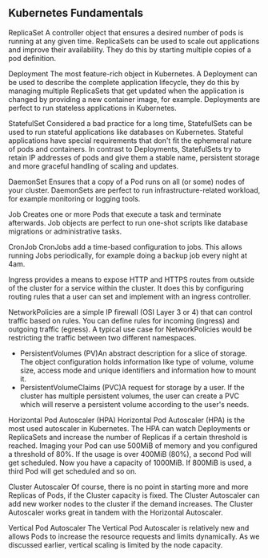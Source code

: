 ## Kubernetes Fundamentals

ReplicaSet
A controller object that ensures a desired number of pods is running at any given time. ReplicaSets can be used to scale out applications and improve their availability. They do this by starting multiple copies of a pod definition.

Deployment
The most feature-rich object in Kubernetes. A Deployment can be used to describe the complete application lifecycle, they do this by managing multiple ReplicaSets that get updated when the application is changed by providing a new container image, for example. Deployments are perfect to run stateless applications in Kubernetes.

StatefulSet
Considered a bad practice for a long time, StatefulSets can be used to run stateful applications like databases on Kubernetes. Stateful applications have special requirements that don't fit the ephemeral nature of pods and containers. In contrast to Deployments, StatefulSets try to retain IP addresses of pods and give them a stable name, persistent storage and more graceful handling of scaling and updates.

DaemonSet
Ensures that a copy of a Pod runs on all (or some) nodes of your cluster. DaemonSets are perfect to run infrastructure-related workload, for example monitoring or logging tools.

Job
Creates one or more Pods that execute a task and terminate afterwards. Job objects are perfect to run one-shot scripts like database migrations or administrative tasks.

CronJob
CronJobs add a time-based configuration to jobs. This allows running Jobs periodically, for example doing a backup job every night at 4am.

Ingress provides a means to expose HTTP and HTTPS routes from outside of the cluster for a service within the cluster. It does this by configuring routing rules that a user can set and implement with an ingress controller.

NetworkPolicies are a simple IP firewall (OSI Layer 3 or 4) that can control traffic based on rules. You can define rules for incoming (ingress) and outgoing traffic (egress). A typical use case for NetworkPolicies would be restricting the traffic between two different namespaces.

* PersistentVolumes (PV)An abstract description for a slice of storage. The object configuration holds information like type of volume, volume size, access mode and unique identifiers and information how to mount it.
* PersistentVolumeClaims (PVC)A request for storage by a user. If the cluster has multiple persistent volumes, the user can create a PVC which will reserve a persistent volume according to the user's needs.

Horizontal Pod Autoscaler (HPA)
Horizontal Pod Autoscaler (HPA) is the most used autoscaler in Kubernetes. The HPA can watch Deployments or ReplicaSets and increase the number of Replicas if a certain threshold is reached. Imaging your Pod can use 500MiB of memory and you configured a threshold of 80%. If the usage is over 400MiB (80%), a second Pod will get scheduled. Now you have a capacity of 1000MiB. If 800MiB is used, a third Pod will get scheduled and so on.

Cluster Autoscaler
Of course, there is no point in starting more and more Replicas of Pods, if the Cluster capacity is fixed. The Cluster Autoscaler can add new worker nodes to the cluster if the demand increases. The Cluster Autoscaler works great in tandem with the Horizontal Autoscaler.

Vertical Pod Autoscaler
The Vertical Pod Autoscaler is relatively new and allows Pods to increase the resource requests and limits dynamically. As we discussed earlier, vertical scaling is limited by the node capacity.
